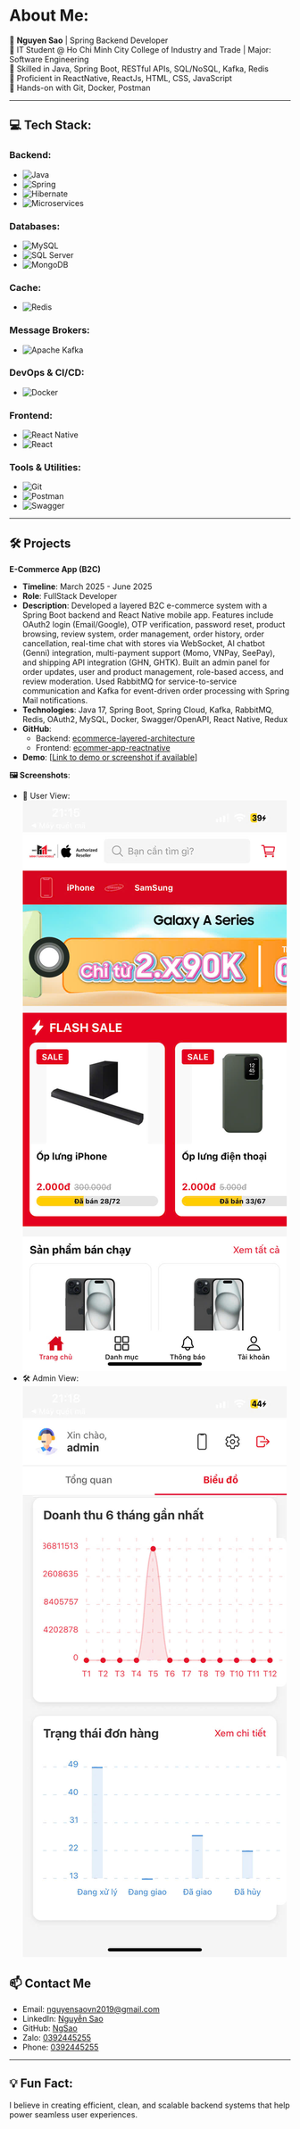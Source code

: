 # About Me:
🚀 **Nguyen Sao** | Spring Backend Developer  
🔹 IT Student @ Ho Chi Minh City College of Industry and Trade | Major: Software Engineering  
🔹 Skilled in Java, Spring Boot, RESTful APIs, SQL/NoSQL, Kafka, Redis  
🔹 Proficient in ReactNative, ReactJs, HTML, CSS, JavaScript  
🔹 Hands-on with Git, Docker, Postman  

---

## 💻 Tech Stack:

### Backend:
- ![Java](https://img.shields.io/badge/java-%23ED8B00.svg?style=for-the-badge&logo=openjdk&logoColor=white)  
- ![Spring](https://img.shields.io/badge/spring-%236DB33F.svg?style=for-the-badge&logo=spring&logoColor=white)  
- ![Hibernate](https://img.shields.io/badge/Hibernate-59666C?style=for-the-badge&logo=Hibernate&logoColor=white)
- ![Microservices](https://img.shields.io/badge/Microservices-2A2A2A?style=for-the-badge&logo=docker&logoColor=white)


### Databases:
- ![MySQL](https://img.shields.io/badge/mysql-4479A1.svg?style=for-the-badge&logo=mysql&logoColor=white)
- ![SQL Server](https://img.shields.io/badge/sql%20server-%23CC2927.svg?style=for-the-badge&logo=microsoft%20sql%20server&logoColor=white)
- ![MongoDB](https://img.shields.io/badge/mongodb-%2347A248.svg?style=for-the-badge&logo=mongodb&logoColor=white)  

### Cache:
- ![Redis](https://img.shields.io/badge/redis-%23DD0031.svg?style=for-the-badge&logo=redis&logoColor=white)  

### Message Brokers:
- ![Apache Kafka](https://img.shields.io/badge/Apache%20Kafka-000?style=for-the-badge&logo=apachekafka)  

### DevOps & CI/CD:
- ![Docker](https://img.shields.io/badge/docker-%230db7ed.svg?style=for-the-badge&logo=docker&logoColor=white)  

### Frontend:
- ![React Native](https://img.shields.io/badge/react%20native-%2320232a.svg?style=for-the-badge&logo=react&logoColor=%2361DAFB)
- ![React](https://img.shields.io/badge/react-%2320232a.svg?style=for-the-badge&logo=react&logoColor=%2361DAFB)  

### Tools & Utilities:
- ![Git](https://img.shields.io/badge/git-%23F05033.svg?style=for-the-badge&logo=git&logoColor=white)  
- ![Postman](https://img.shields.io/badge/Postman-FF6C37?style=for-the-badge&logo=postman&logoColor=white)  
- ![Swagger](https://img.shields.io/badge/-Swagger-%23Clojure?style=for-the-badge&logo=swagger&logoColor=white)

---

## 🛠️ Projects

**E-Commerce App (B2C)**  
   - **Timeline**: March 2025 - June 2025  
   - **Role**: FullStack Developer  
   - **Description**: Developed a layered B2C e-commerce system with a Spring Boot backend and React Native mobile app. Features include OAuth2 login (Email/Google), OTP verification, password reset, product browsing, review system, order management, order history, order cancellation, real-time chat with stores via WebSocket, AI chatbot (Genni) integration, multi-payment support (Momo, VNPay, SeePay), and shipping API integration (GHN, GHTK). Built an admin panel for order updates, user and product management, role-based access, and review moderation. Used RabbitMQ for service-to-service communication and Kafka for event-driven order processing with Spring Mail notifications.  
   - **Technologies**: Java 17, Spring Boot, Spring Cloud, Kafka, RabbitMQ, Redis, OAuth2, MySQL, Docker, Swagger/OpenAPI, React Native, Redux  
   - **GitHub**:  
     - Backend: [ecommerce-layered-architecture](https://github.com/NgSao/ecommerce-layered-architecture)  
     - Frontend: [ecommer-app-reactnative](https://github.com/NgSao/ecommer-app-reactnative)  
   - **Demo**: [[Link to demo or screenshot if available](https://drive.google.com/file/d/1MQ-wqnJR7sA9BxXG04iXred4Py6jSIMp/view?usp=drive_link)]

**🖼️ Screenshots**:  
- 👤 User View:  
  ![User View](https://raw.githubusercontent.com/NgSao/images/main/springboot/1747319829421_z6605450869352_48eac6939ef6561450ad45cf2834e46f.jpg)
- 🛠️ Admin View:  
  ![Admin View](https://raw.githubusercontent.com/NgSao/images/main/springboot/1747319868388_z6605450976304_1c50510765fa54b379cac9fc824cc8c6.jpg)


     

## 📫 Contact Me
- Email: [nguyensaovn2019@gmail.com](mailto:nguyensaovn2019@gmail.com)
- LinkedIn: [Nguyễn Sao](https://www.linkedin.com/in/sao-nguy%E1%BB%85n-713655254/)
- GitHub: [NgSao](https://github.com/NgSao)
- Zalo: [0392445255](https://zalo.me/0392445255)
- Phone: [0392445255](tel:+0392445255)

---

## 💡 Fun Fact:
I believe in creating efficient, clean, and scalable backend systems that help power seamless user experiences.
